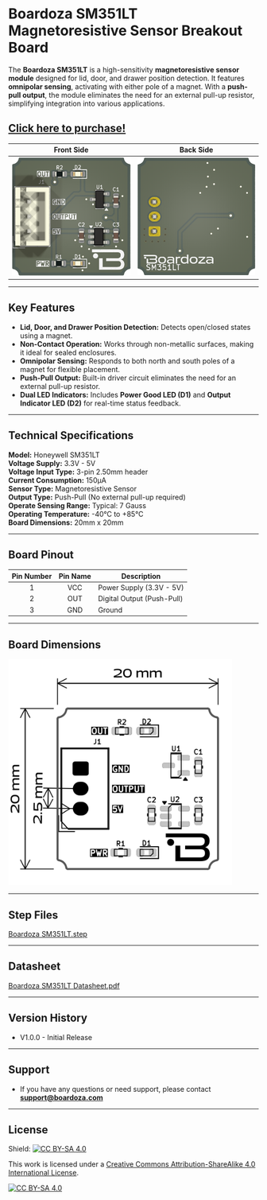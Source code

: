 # Boardoza SM351LT Magnetoresistive Sensor Breakout Board

The **Boardoza SM351LT** is a high-sensitivity **magnetoresistive sensor module** designed for lid, door, and drawer position detection. It features **omnipolar sensing**, activating with either pole of a magnet. With a **push-pull output**, the module eliminates the need for an external pull-up resistor, simplifying integration into various applications.

## [Click here to purchase!](https://www.ozdisan.com/maker-ve-iot-urunleri/boardoza/boardoza-modulleri/BOARDOZA-SM351LT/1206518)  

| Front Side | Back Side |
|:---:|:---:|
| ![Front](./assets/SM351LT%20Front.png) | ![Back](./assets/SM351LT%20Back.png) |

---

## Key Features

- **Lid, Door, and Drawer Position Detection:** Detects open/closed states using a magnet.  
- **Non-Contact Operation:** Works through non-metallic surfaces, making it ideal for sealed enclosures.  
- **Omnipolar Sensing:** Responds to both north and south poles of a magnet for flexible placement.  
- **Push-Pull Output:** Built-in driver circuit eliminates the need for an external pull-up resistor.  
- **Dual LED Indicators:** Includes **Power Good LED (D1)** and **Output Indicator LED (D2)** for real-time status feedback.  

---

## Technical Specifications

**Model:** Honeywell SM351LT  
**Voltage Supply:** 3.3V - 5V  
**Voltage Input Type:** 3-pin 2.50mm header  
**Current Consumption:** 150µA  
**Sensor Type:** Magnetoresistive Sensor  
**Output Type:** Push-Pull (No external pull-up required)  
**Operate Sensing Range:** Typical: 7 Gauss  
**Operating Temperature:** -40°C to +85°C  
**Board Dimensions:** 20mm x 20mm  

---

## Board Pinout  

| Pin Number | Pin Name | Description |
|:---:|:---:|---|
| 1 | VCC | Power Supply (3.3V - 5V) |
| 2 | OUT | Digital Output (Push-Pull) |
| 3 | GND | Ground |

---

## Board Dimensions  

<img src="./assets/SM351LT Dimension.png" alt="Board Dimensions" width="450"/>

---

## Step Files  

[Boardoza SM351LT.step](./assets/SM351LT%20Step.step)

---

## Datasheet  

[Boardoza SM351LT Datasheet.pdf](./assets/SM351LT%20Datasheet.pdf)

---

## Version History  

- V1.0.0 - Initial Release  

---

## Support  

- If you have any questions or need support, please contact **<support@boardoza.com>**  

---

## License  

Shield: [![CC BY-SA 4.0][cc-by-sa-shield]][cc-by-sa]  

This work is licensed under a [Creative Commons Attribution-ShareAlike 4.0 International License][cc-by-sa].  

[![CC BY-SA 4.0][cc-by-sa-image]][cc-by-sa]  

[cc-by-sa]: http://creativecommons.org/licenses/by-sa/4.0/  
[cc-by-sa-image]: https://licensebuttons.net/l/by-sa/4.0/88x31.png  
[cc-by-sa-shield]: https://img.shields.io/badge/License-CC%20BY--SA%204.0-lightgrey.svg  
